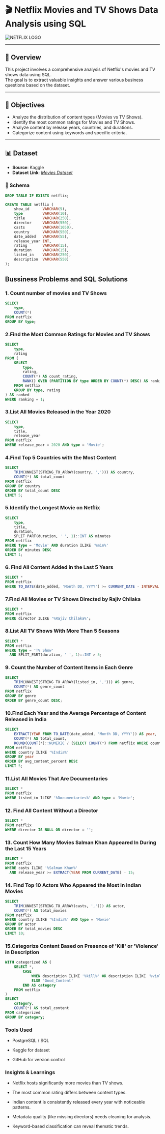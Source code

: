 # 🎬 Netflix Movies and TV Shows Data Analysis using SQL

![NETFLIX LOGO](https://github.com/rohitrai-07/netflix_sql_project/blob/main/logo.png)

---

## 📌 Overview
 
This project involves a comprehensive analysis of Netflix's movies and TV shows data using SQL.  
The goal is to extract valuable insights and answer various business questions based on the dataset.

---

## 🎯 Objectives

- Analyze the distribution of content types (Movies vs TV Shows).
- Identify the most common ratings for Movies and TV Shows.
- Analyze content by release years, countries, and durations.
- Categorize content using keywords and specific criteria.

---

## 📊 Dataset

- **Source**: Kaggle  
- **Dataset Link**: _[Movies Dataset](https://www.kaggle.com/shivamb/netflix-shows)_

### 🧩 Schema

```sql
DROP TABLE IF EXISTS netflix;

CREATE TABLE netflix (
    show_id      VARCHAR(5),
    type         VARCHAR(10),
    title        VARCHAR(250),
    director     VARCHAR(550),
    casts        VARCHAR(1050),
    country      VARCHAR(550),
    date_added   VARCHAR(55),
    release_year INT,
    rating       VARCHAR(15),
    duration     VARCHAR(15),
    listed_in    VARCHAR(250),
    description  VARCHAR(550)
);
```

## Bussiness Problems and SQL Solutions

### 1. Count number of movies and TV Shows

```sql
SELECT 
    type,
    COUNT(*) 
FROM netflix 
GROUP BY type;
```
### 2.Find the Most Common Ratings for Movies and TV Shows

```sql
SELECT 
    type,
    rating
FROM (
    SELECT 
        type, 
        rating, 
        COUNT(*) AS count_rating,
        RANK() OVER (PARTITION BY type ORDER BY COUNT(*) DESC) AS ranking
    FROM netflix
    GROUP BY type, rating
) AS ranked
WHERE ranking = 1;
```

### 3.List All Movies Released in the Year 2020

```sql
SELECT 
    type, 
    title,
    release_year 
FROM netflix 
WHERE release_year = 2020 AND type = 'Movie';
```

### 4.Find Top 5 Countries with the Most Content

```sql
SELECT 
    TRIM(UNNEST(STRING_TO_ARRAY(country, ','))) AS country, 
    COUNT(*) AS total_count
FROM netflix
GROUP BY country
ORDER BY total_count DESC
LIMIT 5;
```

### 5.Identify the Longest Movie on Netflix

```sql
SELECT
    type,
    title,
    duration,
    SPLIT_PART(duration, ' ', 1)::INT AS minutes
FROM netflix
WHERE type = 'Movie' AND duration ILIKE '%min%'
ORDER BY minutes DESC
LIMIT 1;
```

### 6. Find All Content Added in the Last 5 Years

```sql
SELECT * 
FROM netflix
WHERE TO_DATE(date_added, 'Month DD, YYYY') >= CURRENT_DATE - INTERVAL '5 years';
```

### 7.Find All Movies or TV Shows Directed by Rajiv Chilaka


```sql
SELECT * 
FROM netflix 
WHERE director ILIKE '%Rajiv Chilaka%';
```

### 8.List All TV Shows With More Than 5 Seasons

```sql
SELECT * 
FROM netflix
WHERE type = 'TV Show'
  AND SPLIT_PART(duration, ' ', 1)::INT > 5;
```

### 9. Count the Number of Content Items in Each Genre

```sql
SELECT 
    TRIM(UNNEST(STRING_TO_ARRAY(listed_in, ','))) AS genre,
    COUNT(*) AS genre_count
FROM netflix
GROUP BY genre
ORDER BY genre_count DESC;
```

### 10.Find Each Year and the Average Percentage of Content Released in India

```sql
SELECT 
    EXTRACT(YEAR FROM TO_DATE(date_added, 'Month DD, YYYY')) AS year,
    COUNT(*) AS total_count,
    ROUND(COUNT(*)::NUMERIC / (SELECT COUNT(*) FROM netflix WHERE country ILIKE '%India%') * 100, 2) AS avg_content_percent
FROM netflix
WHERE country ILIKE '%India%'
GROUP BY year
ORDER BY avg_content_percent DESC
LIMIT 5;
```

### 11.List All Movies That Are Documentaries

```sql
SELECT * 
FROM netflix 
WHERE listed_in ILIKE '%Documentaries%' AND type = 'Movie';
```

### 12. Find All Content Without a Director

```sql
SELECT * 
FROM netflix
WHERE director IS NULL OR director = '';
```

### 13. Count How Many Movies Salman Khan Appeared In During the Last 15 Years

```sql
SELECT * 
FROM netflix
WHERE casts ILIKE '%Salman Khan%'
  AND release_year >= EXTRACT(YEAR FROM CURRENT_DATE) - 15;
```

### 14. Find Top 10 Actors Who Appeared the Most in Indian Movies

```sql
SELECT 
    TRIM(UNNEST(STRING_TO_ARRAY(casts, ','))) AS actor,
    COUNT(*) AS total_movies
FROM netflix
WHERE country ILIKE '%India%' AND type = 'Movie'
GROUP BY actor
ORDER BY total_movies DESC
LIMIT 10;
```


### 15.Categorize Content Based on Presence of 'Kill' or 'Violence' in Description


```sql
WITH categorized AS (
    SELECT *,
        CASE 
            WHEN description ILIKE '%kill%' OR description ILIKE '%violence%' THEN 'Bad_Content'
            ELSE 'Good_Content'
        END AS category
    FROM netflix
)
SELECT 
    category,
    COUNT(*) AS total_content
FROM categorized
GROUP BY category;
```


### Tools Used

* PostgreSQL / SQL

* Kaggle for dataset

* GitHub for version control

### Insights & Learnings

* Netflix hosts significantly more movies than TV shows.

* The most common rating differs between content types.

* Indian content is consistently released every year with noticeable patterns.

* Metadata quality (like missing directors) needs cleaning for analysis.

* Keyword-based classification can reveal thematic trends.

